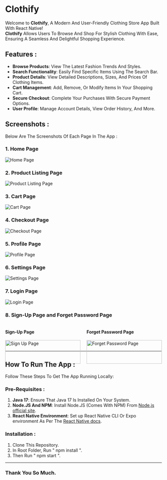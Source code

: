 # Clothify

Welcome to **Clothify**, A Modern And User-Friendly Clothing Store App Built With React Native!  
**Clothify** Allows Users To Browse And Shop For Stylish Clothing With Ease, Ensuring A Seamless And Delightful Shopping Experience.

## Features :

- **Browse Products**: View The Latest Fashion Trends And Styles.  
- **Search Functionality**: Easily Find Specific Items Using The Search Bar.  
- **Product Details**: View Detailed Descriptions, Sizes, And Prices Of Clothing Items.  
- **Cart Management**: Add, Remove, Or Modify Items In Your Shopping Cart.  
- **Secure Checkout**: Complete Your Purchases With Secure Payment Options.  
- **User Profile**: Manage Account Details, View Order History, And More.

## Screenshots :

Below Are The Screenshots Of Each Page In The App :

### 1. **Home Page**  
![Home Page](./screenshots/HOME_SCREEN.png)

### 2. **Product Listing Page**  
![Product Listing Page](./screenshots/PRODUCT_SCREEN.png)

### 3. **Cart Page**  
![Cart Page](./screenshots/CART_SCREEN.png)

### 4. **Checkout Page**  
![Checkout Page](./screenshots/PAYMENT_SCREEN.png)

### 5. **Profile Page**  
![Profile Page](./screenshots/ACCOUNT_SCREEN.png)

### 6. **Settings Page**  
![Settings Page](./screenshots/SETTINGS_SCREEN.png)

### 7. **Login Page**  
![Login Page](./screenshots/LOGIN_SCREEN.png)

### 8. **Sign-Up Page** and **Forget Password Page**  
<div style="display: flex; justify-content: space-between;">
  <div style="width: 48%;">
    <h4>Sign-Up Page</h4>
    <img src="./screenshots/SIGN_UP_SCREEN.png" alt="Sign Up Page" width="100%" />
  </div>
  <div style="width: 48%;">
    <h4>Forget Password Page</h4>
    <img src="./screenshots/FORGET_PASSWORD_SCREEN.png" alt="Forget Password Page" width="100%" />
  </div>
</div>

---

## How To Run The App :

Follow These Steps To Get The App Running Locally:

### Pre-Requisites :

1. **Java 17**: Ensure That Java 17 Is Installed On Your System.  
2. **Node.JS And NPM**: Install Node.JS (Comes With NPM) From [Node.js official site](https://nodejs.org/).  
3. **React Native Environment**: Set up React Native CLI Or Expo environment As Per The [React Native docs](https://reactnative.dev/docs/environment-setup).

### Installation :

1. Clone This Repository.
2. In Root Folder, Run " npm install ".
3. Then Run " npm start ".

---

### Thank You So Much.

